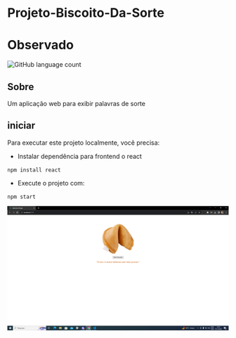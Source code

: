 # Projeto-Biscoito-Da-Sorte

# Observado

![GitHub language count](https://img.shields.io/github/languages/count/jjpegado/Projeto-Biscoito-Da-Sorte)


## Sobre

Um aplicação web para exibir palavras de sorte

## iniciar

Para executar este projeto localmente, você precisa:

- Instalar dependência para frontend o react

```shell
npm install react 
```

- Execute o projeto com:

```shell
npm start
```

![](./src/assets/Captura%20de%20Tela%20(1).png)